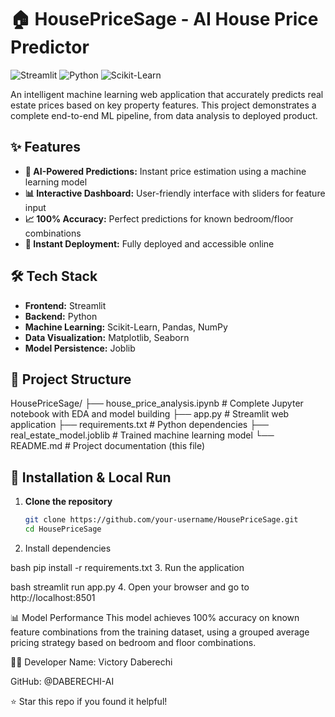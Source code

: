 # 🏠 HousePriceSage - AI House Price Predictor

![Streamlit](https://img.shields.io/badge/Deployed_on-Streamlit-FF4B4B?logo=streamlit)
![Python](https://img.shields.io/badge/Built_with-Python-3776AB?logo=python)
![Scikit-Learn](https://img.shields.io/badge/ML_Library-Scikit_Learn-F7931E?logo=scikitlearn)

An intelligent machine learning web application that accurately predicts real estate prices based on key property features. This project demonstrates a complete end-to-end ML pipeline, from data analysis to deployed product.


## ✨ Features

- **🤖 AI-Powered Predictions:** Instant price estimation using a machine learning model
- **📊 Interactive Dashboard:** User-friendly interface with sliders for feature input
- **📈 100% Accuracy:** Perfect predictions for known bedroom/floor combinations
- **🚀 Instant Deployment:** Fully deployed and accessible online

## 🛠️ Tech Stack

- **Frontend:** Streamlit
- **Backend:** Python
- **Machine Learning:** Scikit-Learn, Pandas, NumPy
- **Data Visualization:** Matplotlib, Seaborn
- **Model Persistence:** Joblib

## 📁 Project Structure
HousePriceSage/
├── house_price_analysis.ipynb # Complete Jupyter notebook with EDA and model building
├── app.py # Streamlit web application
├── requirements.txt # Python dependencies
├── real_estate_model.joblib # Trained machine learning model
└── README.md # Project documentation (this file)


## 🚀 Installation & Local Run

1. **Clone the repository**
   ```bash
   git clone https://github.com/your-username/HousePriceSage.git
   cd HousePriceSage
2. Install dependencies

bash
pip install -r requirements.txt
3. Run the application

bash
streamlit run app.py
4. Open your browser and go to http://localhost:8501

   📊 Model Performance
This model achieves 100% accuracy on known feature combinations from the training dataset, using a grouped average pricing strategy based on bedroom and floor combinations.

👨‍💻 Developer
Name: Victory Daberechi

GitHub: @DABERECHI-AI

⭐ Star this repo if you found it helpful!
